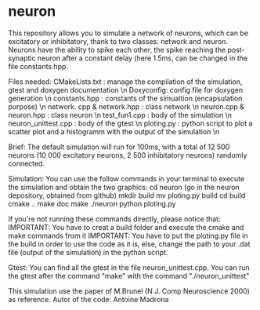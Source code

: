 # neuron

This repository allows you to simulate a network of neurons, which can be excitatory or inhibitatory, thank to two classes: network and neuron. Neurons have the ability to spike each other,
the spike reaching the post-synaptic neuron after a constant delay (here 1.5ms, can be changed in the file constants.hpp.

Files needed:
CMakeLists.txt : manage the compilation of the simulation, gtest and doxygen documentation \n
Doxyconfig: config file for doxygen generation \n
constants.hpp : constants of the simualtion (encapsulation purpose) \n
network. cpp & network.hpp : class network \n
neuron.cpp & neuron.hpp : class neuron \n
test_fun1.cpp : body of the simulation \n
neuron_unittest.cpp : body of the gtest \n
ploting.py : python script to plot a scatter plot and a histogramm with the output of the simulation \n

Brief:
The default simulation will run for 100ms, with a total of 12 500 neurons (10 000 excitatory neurons, 2 500 inhibitatory neurons) randomly connected.

Simulation:
You can use the follow commands in your terminal to execute the simulation and obtain the two graphics:
cd neuron (go in the neuron depository, obtained from github)
mkdir build
mv ploting.py build
cd build
cmake ..
make doc
make
./neuron
python ploting.py

If you're not running these commands directly, please notice that:
IMPORTANT: You have to creat a build folder and execute the cmake and make commands from it
IMPORTANT: You have to put the ploting.py file in the build in order to use the code as it is, else, change the path to your .dat file (output of the simulation) in the python script.

Gtest:
You can find all the gtest in the file neuron_unittest.cpp.
You can run the gtest after the command "make" with the command "./neuron_unittest"

This simulation use the paper of M.Brunel (N J. Comp Neuroscience 2000) as reference.
Autor of the code: Antoine Madrona